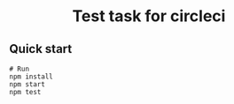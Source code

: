 <h1 style="text-align:center;">Test task for circleci</h1>

## Quick start

```
# Run
npm install
npm start
npm test
```
